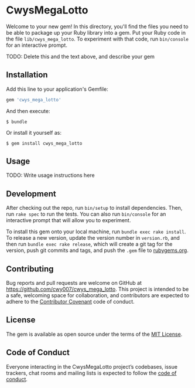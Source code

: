 # CwysMegaLotto

Welcome to your new gem! In this directory, you'll find the files you need to be able to package up your Ruby library into a gem. Put your Ruby code in the file `lib/cwys_mega_lotto`. To experiment with that code, run `bin/console` for an interactive prompt.

TODO: Delete this and the text above, and describe your gem

## Installation

Add this line to your application's Gemfile:

```ruby
gem 'cwys_mega_lotto'
```

And then execute:

    $ bundle

Or install it yourself as:

    $ gem install cwys_mega_lotto

## Usage

TODO: Write usage instructions here

## Development

After checking out the repo, run `bin/setup` to install dependencies. Then, run `rake spec` to run the tests. You can also run `bin/console` for an interactive prompt that will allow you to experiment.

To install this gem onto your local machine, run `bundle exec rake install`. To release a new version, update the version number in `version.rb`, and then run `bundle exec rake release`, which will create a git tag for the version, push git commits and tags, and push the `.gem` file to [rubygems.org](https://rubygems.org).

## Contributing

Bug reports and pull requests are welcome on GitHub at https://github.com/cwy007/cwys_mega_lotto. This project is intended to be a safe, welcoming space for collaboration, and contributors are expected to adhere to the [Contributor Covenant](http://contributor-covenant.org) code of conduct.

## License

The gem is available as open source under the terms of the [MIT License](https://opensource.org/licenses/MIT).

## Code of Conduct

Everyone interacting in the CwysMegaLotto project’s codebases, issue trackers, chat rooms and mailing lists is expected to follow the [code of conduct](https://github.com/[USERNAME]/cwys_mega_lotto/blob/master/CODE_OF_CONDUCT.md).
